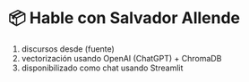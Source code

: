 # 📦 Hable con Salvador Allende
1. discursos desde (fuente)
2. vectorización usando OpenAI (ChatGPT) + ChromaDB
3. disponibilizado como chat usando Streamlit
